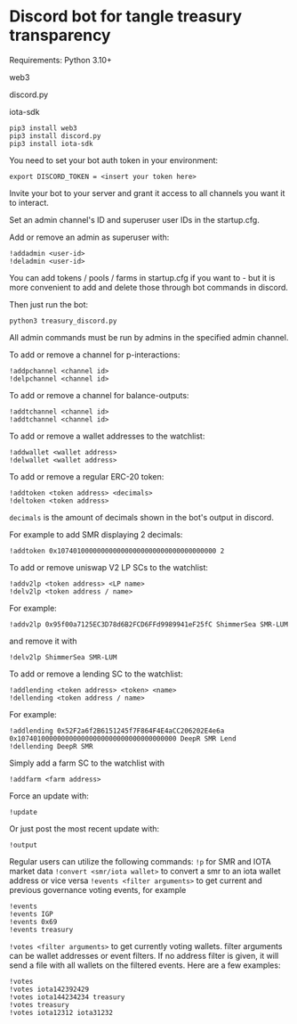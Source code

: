 # Discord bot for tangle treasury transparency

Requirements:
Python 3.10+

web3

discord.py

iota-sdk
```
pip3 install web3
pip3 install discord.py
pip3 install iota-sdk
```

You need to set your bot auth token in your environment:
```
export DISCORD_TOKEN = <insert your token here>
```

Invite your bot to your server and grant it access to all channels you want it to interact.

Set an admin channel's ID and superuser user IDs in the startup.cfg.

Add or remove an admin as superuser with:
```
!addadmin <user-id>
!deladmin <user-id>
```

You can add tokens / pools / farms in startup.cfg if you want to - but it is more convenient to add and delete those through bot commands in discord.

Then just run the bot:
```
python3 treasury_discord.py
````
All admin commands must be run by admins in the specified admin channel.

To add or remove a channel for p-interactions:
```
!addpchannel <channel id>
!delpchannel <channel id>
```
To add or remove a channel for balance-outputs:
```
!addtchannel <channel id>
!addtchannel <channel id>
```

To add or remove a wallet addresses to the watchlist:
```
!addwallet <wallet address>
!delwallet <wallet address>
```

To add or remove a regular ERC-20 token:
```
!addtoken <token address> <decimals>
!deltoken <token address>
```
`decimals` is the amount of decimals shown in the bot's output in discord.

For example to add SMR displaying 2 decimals:
```
!addtoken 0x1074010000000000000000000000000000000000 2
```

To add or remove uniswap V2 LP SCs to the watchlist:
```
!addv2lp <token address> <LP name>
!delv2lp <token address / name>
```
For example:
```
!addv2lp 0x95f00a7125EC3D78d6B2FCD6FFd9989941eF25fC ShimmerSea SMR-LUM
```
and remove it with
```
!delv2lp ShimmerSea SMR-LUM
```

To add or remove a lending SC to the watchlist:
```
!addlending <token address> <token> <name>
!dellending <token address / name>
```
For example:
```
!addlending 0x52F2a6f2B6151245f7F864F4E4aCC206202E4e6a 0x1074010000000000000000000000000000000000 DeepR SMR Lend
!dellending DeepR SMR
```

Simply add a farm SC to the watchlist with
```
!addfarm <farm address>
```

Force an update with:
```
!update
```

Or just post the most recent update with:
```
!output
```

Regular users can utilize the following commands:
`!p` for SMR and IOTA market data
`!convert <smr/iota wallet>` to convert a smr to an iota wallet address or vice versa
`!events <filter arguments>` to get current and previous governance voting events, for example
```
!events
!events IGP
!events 0x69
!events treasury
```

`!votes <filter arguments>` to get currently voting wallets. filter arguments can be wallet addresses or event filters. If no address filter is given, it will send a file with all wallets on the filtered events.
Here are a few examples:
```
!votes
!votes iota142392429
!votes iota144234234 treasury
!votes treasury
!votes iota12312 iota31232
```

